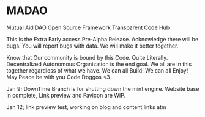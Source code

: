 # MADAO
Mutual Aid DAO Open Source Framework Transparent Code Hub


This is the Extra Early access Pre-Alpha Release. Acknowledge there will be bugs. You will report bugs with data. We will make it better together. 


Know that Our community is bound by this Code. Quite Literally. Decentralized Autonomous Organization is the end goal. We all are in this together regardless of what we have. We can all Build! We can all Enjoy! May Peace be with you Code Doggos <3

Jan 9; DownTime Branch is for shutting down the mint engine. Website base in complete, Link preview and Favicon are WIP.

Jan 12; link preview test, working on blog and content links atm
